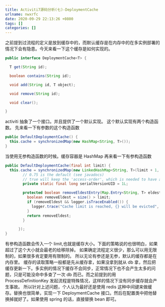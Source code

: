 ```yaml
---
title: Activiti7源码分析(七)-DeploymentCache
urlname: nwxrfc
date: 2020-09-29 22:13:26 +0800
tags: []
categories: []
---
```


之前提到过流程的定义是放到缓存中的，而默认缓存是在内存中的在多实例部署的情况下会有隐患。今天来看一下这个缓存是如何实现的。

```java
public interface DeploymentCache<T> {

  T get(String id);

  boolean contains(String id);

  void add(String id, T object);

  void remove(String id);

  void clear();

}
```

activiti 抽象了一个接口。并且提供了一个默认实现。
这个默认实现有两个构造函数。
先来看一下有参数的这个构造函数

```java
public DefaultDeploymentCache() {
  this.cache = synchronizedMap(new HashMap<String, T>());
}
```

当使用无参构造函数的时候。缓存容器是 HashMap
再来看一下有参构造函数

```java
public DefaultDeploymentCache(final int limit) {
  this.cache = synchronizedMap(new LinkedHashMap<String, T>(limit + 1, 0.75f, true) { // +1 is needed, because the entry is inserted first, before it is removed
        // 0.75 is the default (see javadocs)
        // true will keep the 'access-order', which is needed to have a real LRU cache
        private static final long serialVersionUID = 1L;

        protected boolean removeEldestEntry(Map.Entry<String, T> eldest) {
          boolean removeEldest = size() > limit;
          if (removeEldest && logger.isTraceEnabled()) {
            logger.trace("Cache limit is reached, {} will be evicted", eldest.getKey());
          }
          return removeEldest;
        }

      });
}
```

有参构造函数会传入一个 limit,也就是缓存大小。下面的策略说的也很明白，如果超过了这个大小就会最老的给移除掉。
如果确定流程定义很少，那么可以用无限制的，如果很多肯定要用有限制的。
所以无论有参还是无参，默认的缓存都是在内存里。
缓存的读取策略一般都是先从缓存拿，如果没拿到就从 db 拿，然后把缓存更新一下。多实例的情况下缓存不会同步，正常情况下也不会产生太多的问题，只是可能没命中多查了一次 db 而已。而之前提到的用 ProcessDefinitionKey 发起流程是特殊情况，这样的情况下没有同步缓存就会产生事故。
所以针对上述问题，个人认为最好还是使用 redis 这种中间键来做缓存。替换也很简单，实现一下 DeploymentCache 接口。然后在配置类中把他替换掉就好了。如果使用 spring 的话，直接替换 bean 即可。
